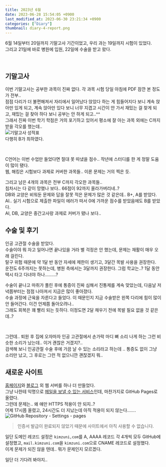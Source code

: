 ```yaml
---
title: 2023년 6월
date: 2023-06-28 15:54:05 +0900
last_modified_at: 2023-06-30 23:21:34 +0900
categories: ["Diary"]
thumbnail: diary-4-report.png
---
```


6월 14일부터 20일까지 기말고사 기간이었고, 우리 과는 19일까지 시험이 있었다.  
그리고 21일에 바로 병원에 입원, 22일에 수술을 받고 왔다.

<br/>

## 기말고사
이번 기말고사는 공부한 과목이 진짜 없다. 각 과목 시험 당일 아침에 PDF 잠깐 본 정도가 전부..  
점점 다리가 더 불편해져서 자리에서 일어났다 앉았다 하는 게 힘들어지다 보니 계속 앉아만 있게 되고,
계속 앉아만 있다 보니 너무 지겹고 시간이 안 가서 재밌는 걸 찾게 되고,
재밌는 걸 찾아 하다 보니 공부는 안 하게 되고..^^  
그래서 진짜 이번 학기 학점은 거의 포기하고 있어서 평소에 잘 아는 과목 외에는 C까지 받을 각오를 했는데..  
![기말고사 성적표](diary-4-report.png)  
다행히 B가 최하였다.

<br/>

C언어는 이번 수업만 들었다면 절대 못 따냈을 점수.. 작년에 스터디를 한 게 정말 도움이 많이 됐다.  
웹, 해킹은 시험보다 과제로 커버한 과목들.. 이론 문제는 거의 찍은 듯.

그리고 남은 4개의 과목은 전부 C까지 각오한 과목들..  
침차시는 다 같이 망했나 보다.. 66점이 92까지 올라가버리네..?  
DB와 교양은 비워둔 문제와 답을 잘못 적은 문제가 많은 것 같은데.. B+, A를 받았다.  
AI.. 실기 시험으로 제출한 파일이 에러가 떠서 0에 가까운 점수를 받았음에도 B를 받았다.  
AI, DB, 교양은 중간고사랑 과제로 커버가 됐나 보다..

## 수술 및 후기
인공 고관절 수술을 받았다.  
수술이야 뭐 자고 일어나면 끝나있을 거라 별 걱정은 안 했는데, 문제는 재활이 매우 오래 걸린다.  
탈구 위험 때문에 약 1달 반 동안 자세에 제한이 생기고, 3달간 목발 사용을 권장한다.  
운전도 6주까지는 못하는데, 병원 측에서는 3달까지 권장한다. 그럼 학교는..? 1달 동안 택시 타고 다녀야 하나.........?

수술이 끝나고 마취가 풀린 후에 통증이 진짜 심해서 진통제를 계속 맞았는데, 다음날 저녁쯤부터는 점점 나아져서 지금은 많이 좋아졌다.  
수술 과정에 근육을 자른다고 들었다. 이 때문인지 지금 수술받은 왼쪽 다리에 힘이 많이 안 들어간다. 이건 언제쯤 돌아오려나..  
그래도 회복은 꽤 빨리 되는 듯하다. 이정도면 2달 채우기 전에 목발 필요 없을 것 같은데..?

<br/>

그런데.. 퇴원 후 집에 오자마자 인공 고관절에서 손가락 마디 뼈 소리 나게 하는 그런 비슷한 소리가 났는데.. 이거 괜찮은 거겠지?..  
검색해 보니 인공관절 수술 후에 가끔 날 수 있는 소리라고 하는데 .. 통증도 없이 그냥 소리만 났고, 그 후로는 그런 적 없으니깐 괜찮겠지 뭐..

## 새로운 사이트
[홈페이지](https://kimzuni.com)와 [블로그](https://zuni.kim) 외 웹 서버를 하나 더 만들었다.  
그냥 나한테 익명으로 [메일을 보낼 수 있는 서비스](http://mail.kimzuni.com)인데, 마찬가지로 GitHub Pages로 올렸다.  
그런데 문제는.. 왜 얘만 HTTPS 적용이 안 되지..?  
어제 17시쯤 올렸고, 24시간도 더 지났는데 아직 적용이 되지 않는다.......  
![GitHub Repository - Settings - pages](diary-4-github-pages.png)

> 인증서 발급이 완료되지 않았기 때문에 사이트에서 아직 사용할 수 없습니다.

일단 도메인 레코드 설정은 `kimzuni,com`를 A, AAAA 레코드 각 4개씩 모두 GitHub에 설정했고, `mail.kimzuni.com`을 `kimzuni.com`으로 CNAME 레코드로 설정했다.  
이게 문제가 되진 않을 텐데.. 뭐가 문제인지 모르겠다.

일단 더 기다려 봐야지..
